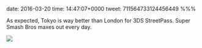 date: 2016-03-20
time: 14:47:07+0000
tweet: 711564733124456449
%%%

As expected, Tokyo is way better than London for 3DS StreetPass. Super Smash Bros maxes out every day.

![](Cd_8WX_VIAEc3ny.jpg)
